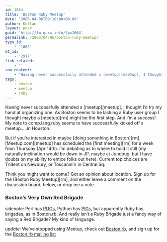 ```yaml
---
id: 1064
title: 'Boston Ruby Meetup'
date: '2005-04-06T09:10:00+00:00'
author: Kellan
layout: post
guid: 'http://lm.quxx.info/?p=1064'
permalink: /2005/04/06/boston-ruby-meetup/
typo_id:
    - '1062'
mt_id:
    - '2917'
link_related:
    - ''
raw_content:
    - "Having never successfully attended a [meetup][meetup], I thought I\\'d try my hand at organizing one.  As Boston seems to be lacking a Ruby user group I thought maybe a [meetup][rm] might be the first step.  And I\\'m a success! My note to comp.lang.ruby seems to have successfully kicked off a meetup.....in Houston.\r\n\r\nBut if you\\'re interested in maybe [doing something in Boston][rm], [Meetup.com][meetup] has scheduled the [first meeting][rm] for a week from Thursday (Apr 14th).  I\\'m debating as to where to hold it still (my naturally inclination would be down in JP, maybe at Junebug, but I have doubts on my ability to entice folks out here).  Current top choices are Trident on Newbury, or Toscanini\\'s in Central Sq. \r\n\r\nThink you might want to come?  Got an opinion about location.  Sign up for the [Boston Ruby Meetup][rm], and either leave a comment on the discussion board, below, or drop me a note.\r\n\r\n### Boston\\'s Very Own Red Brigade\r\n\r\nsidenote: Perl has <acronym title=\\\"Perl User Group\\\">PUGs</acronym>, Python has <acronym title=\\\"Python Interest Group\\\">PIGs</acronym>, but apparently Ruby has brigades, as in Boston.rb.  And really isn\\'t a Ruby Brigade just a fancy way of saying a Red Brigade?  My kind of language.\r\n\r\n*update:* We\\'ve stopped using Meetup, check out [Boston.rb](http://boston.rubygroup.org/), and sign up for the [Boston.rb mailing list](http://lists.rubygroup.org/mailman/listinfo/boston)\r\n\r\n[meetup]: http://meetup.com\r\n[rm]: http://ruby.meetup.com/58/"
tags:
    - boston
    - meetup
    - ruby
---
```


Having never successfully attended a [meetup][meetup], I thought I’d try my hand at organizing one. As Boston seems to be lacking a Ruby user group I thought maybe a [meetup][rm] might be the first step. And I’m a success! My note to comp.lang.ruby seems to have successfully kicked off a meetup…..in Houston.

But if you’re interested in maybe [doing something in Boston][rm], [Meetup.com][meetup] has scheduled the [first meeting][rm] for a week from Thursday (Apr 14th). I’m debating as to where to hold it still (my naturally inclination would be down in JP, maybe at Junebug, but I have doubts on my ability to entice folks out here). Current top choices are Trident on Newbury, or Toscanini’s in Central Sq.

Think you might want to come? Got an opinion about location. Sign up for the [Boston Ruby Meetup][rm], and either leave a comment on the discussion board, below, or drop me a note.

### Boston’s Very Own Red Brigade

sidenote: Perl has <acronym title="Perl User Group">PUGs</acronym>, Python has <acronym title="Python Interest Group">PIGs</acronym>, but apparently Ruby has brigades, as in Boston.rb. And really isn’t a Ruby Brigade just a fancy way of saying a Red Brigade? My kind of language.

*update:* We’ve stopped using Meetup, check out [Boston.rb](http://boston.rubygroup.org/), and sign up for the [Boston.rb mailing list](http://lists.rubygroup.org/mailman/listinfo/boston)